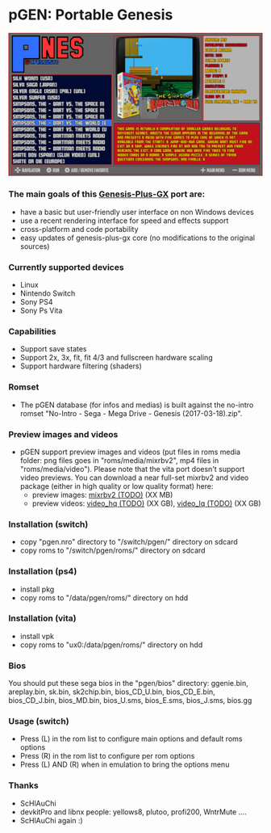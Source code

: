 pGEN: Portable Genesis
===========================

![](https://github.com/Cpasjuste/pemu/raw/master/pgen/data/screenshot.png)

### The main goals of this [Genesis-Plus-GX](https://github.com/ekeeke/Genesis-Plus-GX) port are:
- have a basic but user-friendly user interface on non Windows devices
- use a recent rendering interface for speed and effects support
- cross-platform and code portability
- easy updates of genesis-plus-gx core (no modifications to the original sources)

### Currently supported devices
- Linux
- Nintendo Switch
- Sony PS4
- Sony Ps Vita

### Capabilities
- Support save states
- Support 2x, 3x, fit, fit 4/3 and fullscreen hardware scaling
- Support hardware filtering (shaders)

### Romset
- The pGEN database (for infos and medias) is built against the no-intro romset "No-Intro - Sega - Mega Drive - Genesis (2017-03-18).zip".

### Preview images and videos
- pGEN support preview images and videos (put files in roms media folder: png files goes in "roms/media/mixrbv2", mp4 files in "roms/media/video"). Please note that the vita port doesn't support video previews.
You can download a near full-set mixrbv2 and video package (either in high quality or low quality format) here:
    - preview images: [mixrbv2 (TODO)](http://files.mydedibox.fr/files/dev/pemu/pgen/pgen_megadrive_mixrbv2.zip) (XX MB)
    - preview videos: [video_hq (TODO)](http://files.mydedibox.fr/files/dev/pemu/pgen/pgen_megadrive_video_hq.zip) (XX GB), [video_lq (TODO)](http://files.mydedibox.fr/files/dev/pemu/pgen/pgen_megadrive_video_lq.zip) (XX GB)

### Installation (switch)
- copy "pgen.nro" directory to "/switch/pgen/" directory on sdcard
- copy roms to "/switch/pgen/roms/" directory on sdcard

### Installation (ps4)
- install pkg
- copy roms to "/data/pgen/roms/" directory on hdd

### Installation (vita)
- install vpk
- copy roms to "ux0:/data/pgen/roms/" directory on hdd

### Bios
You should put these sega bios in the "pgen/bios" directory:
ggenie.bin, areplay.bin, sk.bin, sk2chip.bin, bios_CD_U.bin, bios_CD_E.bin, bios_CD_J.bin, bios_MD.bin, bios_U.sms, bios_E.sms, bios_J.sms, bios.gg

### Usage (switch)
- Press (L) in the rom list to configure main options and default roms options
- Press (R) in the rom list to configure per rom options
- Press (L) AND (R) when in emulation to bring the options menu

### Thanks
- ScHlAuChi
- devkitPro and libnx people: yellows8, plutoo, profi200, WntrMute ....
- ScHlAuChi again :)
